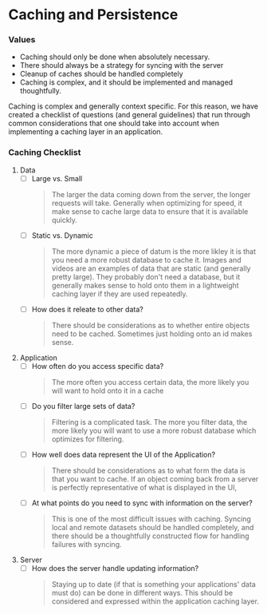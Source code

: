 
# Caching and Persistence

### Values 
* Caching should only be done when absolutely necessary. 
* There should always be a strategy for syncing with the server
* Cleanup of caches should be handled completely
* Caching is complex, and it should be implemented and managed thoughtfully.

Caching is complex and generally context specific. For this reason, we have created a checklist of questions (and general guidelines) that run through common considerations that one should take into account when implementing a caching layer in an application. 

### Caching Checklist

1. Data
    - [ ] Large vs. Small
       > The larger the data coming down from the server, the longer requests will take. Generally when optimizing for speed, it make sense to cache large data to ensure that it is available quickly. 
    - [ ] Static vs. Dynamic
       > The more dynamic a piece of datum is the more likley it is that you need a more robust database to cache it. Images and videos are an examples of data that are static (and generally pretty large). They probably don't need a database, but it generally makes sense to hold onto them in a lightweight caching layer if they are used repeatedly. 
    - [ ] How does it releate to other data?
       > There should be considerations as to whether entire objects need to be cached. Sometimes just holding onto an id makes sense. 
2. Application
    - [ ] How often do you access specific data?
       > The more often you access certain data, the more likely you will want to hold onto it in a cache
    - [ ] Do you filter large sets of data?
       > Filtering is a complicated task. The more you filter data, the more likely you will want to use a more robust database which optimizes for filtering. 
    - [ ] How well does data represent the UI of the Application?
       > There should be considerations as to what form the data is that you want to cache. If an object coming back from a server is perfectly representative of what is displayed in the UI, 
    - [ ] At what points do you need to sync with information on the server?
       > This is one of the most difficult issues with caching. Syncing local and remote datasets should be handled completely, and there should be a thoughtfully constructed flow for handling failures with syncing. 
3. Server
    - [ ] How does the server handle updating information?
       > Staying up to date (if that is something your applications' data must do) can be done in different ways. This should be considered and expressed within the application caching layer. 
